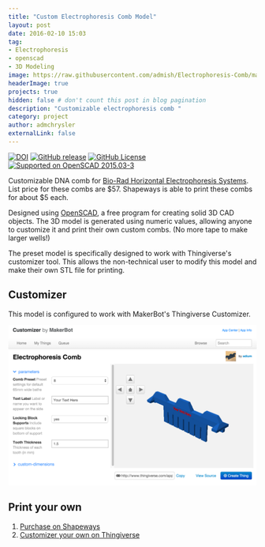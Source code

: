 ```yaml
---
title: "Custom Electrophoresis Comb Model"
layout: post
date: 2016-02-10 15:03
tag:
- Electrophoresis
- openscad
- 3D Modeling
image: https://raw.githubusercontent.com/admish/Electrophoresis-Comb/master/img/stl_preview.jpg
headerImage: true
projects: true
hidden: false # don't count this post in blog pagination
description: "Customizable electrophoresis comb "
category: project
author: admchrysler
externalLink: false
---
```


[![DOI](https://zenodo.org/badge/51589511.svg)](https://zenodo.org/badge/latestdoi/51589511) [![GitHub release](https://img.shields.io/github/v/release/admish/Electrophoresis-Comb.svg)]() [![GitHub License](https://img.shields.io/github/license/admish/Electrophoresis-Comb.svg)]() [![Supported on OpenSCAD 2015.03-3](https://img.shields.io/badge/OpenSCAD-2015.03--3-yellow.svg)]()

Customizable DNA comb for [Bio-Rad Horizontal Electrophoresis Systems](http://www.bio-rad.com/en-us/product/mini-sub-cell-gt-cell).  List price for these combs are $57.  Shapeways is able to print these combs for about $5 each.


Designed using [OpenSCAD](http://www.openscad.org/), a free program for creating solid 3D CAD objects.  The 3D model is generated using numeric values, allowing anyone to customize it and print their own custom combs.  (No more tape to make larger wells!)

The preset model is specifically designed to work with Thingiverse's customizer tool.  This allows the non-technical user to modify this model and make their own STL file for printing.


## Customizer
This model is configured to work with MakerBot's Thingiverse Customizer.  

![Thingiverse Customizer](https://raw.githubusercontent.com/admish/Electrophoresis-Comb/master/img/thingiverse_customizer.png)

## Print your own
1. [Purchase on Shapeways](https://www.shapeways.com/shops/admish)
1. [Customizer your own on Thingiverse](http://www.thingiverse.com/thing:1346188)

